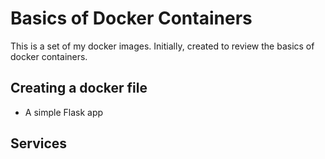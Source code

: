 # Basics of Docker Containers
This is a set of my docker images. Initially, created to review the basics of docker containers.
## Creating a docker file
- A simple Flask app
## Services
